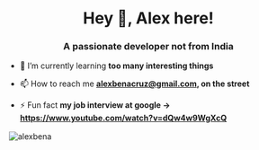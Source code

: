 <h1 align="center">Hey 👋, Alex here!</h1>
<h3 align="center">A passionate developer not from India</h3>

- 🌱 I’m currently learning **too many interesting things**

- 📫 How to reach me **alexbenacruz@gmail.com, on the street**

- ⚡ Fun fact **my job interview at google -> https://www.youtube.com/watch?v=dQw4w9WgXcQ**

<p>&nbsp;<img align="center" src="https://github-readme-stats.vercel.app/api?username=alexbena&show_icons=true&locale=en" alt="alexbena" /></p>
